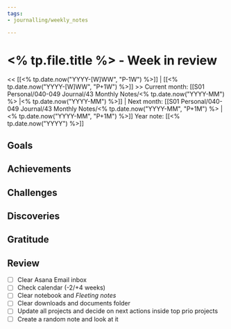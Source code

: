 ```yaml
---
tags:
- journalling/weekly_notes

---
```


# <% tp.file.title %> - Week in review
<< [[<% tp.date.now("YYYY-[W]WW", "P-1W") %>]] | [[<% tp.date.now("YYYY-[W]WW", "P+1W") %>]] >>
Current month: [[S01 Personal/040-049 Journal/43 Monthly Notes/<% tp.date.now("YYYY-MM") %> |<% tp.date.now("YYYY-MM") %>]] | Next month: [[S01 Personal/040-049 Journal/43 Monthly Notes/<% tp.date.now("YYYY-MM", "P+1M") %> |<% tp.date.now("YYYY-MM", "P+1M") %>]]
Year note: [[<% tp.date.now("YYYY") %>]]

## Goals

## Achievements

## Challenges

## Discoveries

## Gratitude

## Review
- [ ] Clear Asana Email inbox
- [ ] Check calendar (-2/+4 weeks)
- [ ] Clear notebook and *Fleeting notes*
- [ ] Clear downloads and documents folder
- [ ] Update all projects and decide on next actions inside top prio projects
- [ ] Create a random note and look at it